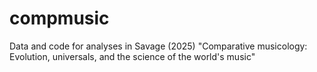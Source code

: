 # compmusic
 Data and code for analyses in Savage (2025) "Comparative musicology: Evolution, universals, and the science of the world's music"
